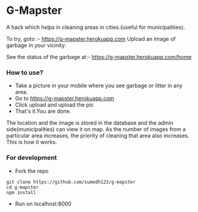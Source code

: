 # G-Mapster

A hack which helps in cleaning areas in cities.(useful for municipalities).

To try, goto :-
https://g-mapster.herokuapp.com
Upload an image of garbage in your vicinity.

See the status of the garbage at:-
https://g-mapster.herokuapp.com/home

### How to use?
* Take a picture in your mobile where you see garbage or litter in any area.
* Go to https://g-mapster.herokuapp.com
* Click upload and upload the pic
* That's it.You are done.

The location and the image is stored in the database and the admin side(municipalities) can view it on map.
As the number of images from a particular area increases, the priority of cleaning that area also increases.
This is how it works.

### For development
- Fork the repo
```
git clone https://github.com/sumedh123/g-mapster
cd g-mapster
npm install
```
- Run on localhost:8000
